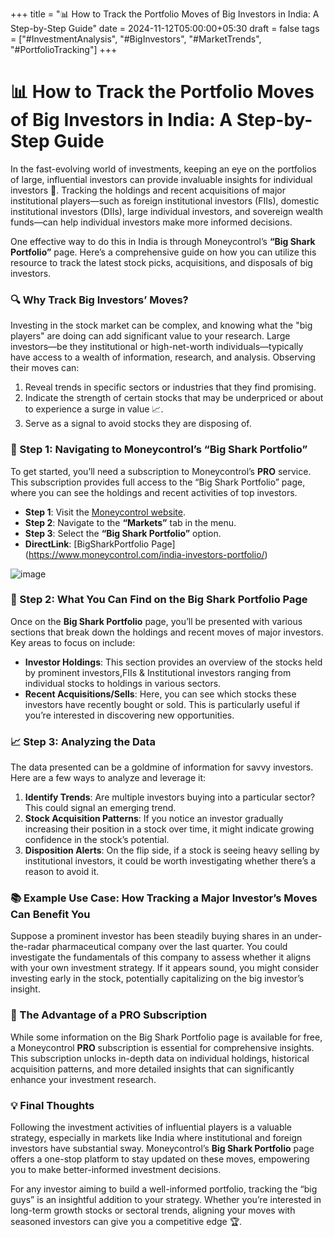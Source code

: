 +++
title = "📊 How to Track the Portfolio Moves of Big Investors in India: A Step-by-Step Guide"
date = 2024-11-12T05:00:00+05:30
draft = false
tags = ["#InvestmentAnalysis", "#BigInvestors", "#MarketTrends", "#PortfolioTracking"]
+++

# 📊 How to Track the Portfolio Moves of Big Investors in India: A Step-by-Step Guide

In the fast-evolving world of investments, keeping an eye on the portfolios of large, influential investors can provide invaluable insights for individual investors 🧐. Tracking the holdings and recent acquisitions of major institutional players—such as foreign institutional investors (FIIs), domestic institutional investors (DIIs), large individual investors, and sovereign wealth funds—can help individual investors make more informed decisions.

One effective way to do this in India is through Moneycontrol’s **“Big Shark Portfolio”** page. Here’s a comprehensive guide on how you can utilize this resource to track the latest stock picks, acquisitions, and disposals of big investors.

### 🔍 Why Track Big Investors’ Moves?

Investing in the stock market can be complex, and knowing what the "big players" are doing can add significant value to your research. Large investors—be they institutional or high-net-worth individuals—typically have access to a wealth of information, research, and analysis. Observing their moves can:
1. Reveal trends in specific sectors or industries that they find promising.
2. Indicate the strength of certain stocks that may be underpriced or about to experience a surge in value 📈.
3. Serve as a signal to avoid stocks they are disposing of.

### 📌 Step 1: Navigating to Moneycontrol’s “Big Shark Portfolio”

To get started, you’ll need a subscription to Moneycontrol’s **PRO** service. This subscription provides full access to the “Big Shark Portfolio” page, where you can see the holdings and recent activities of top investors.

- **Step 1**: Visit the [Moneycontrol website](https://www.moneycontrol.com).
- **Step 2**: Navigate to the **“Markets”** tab in the menu.
- **Step 3**: Select the **“Big Shark Portfolio”** option.
- **DirectLink**: [BigSharkPortfolio Page] (https://www.moneycontrol.com/india-investors-portfolio/)


![image](BigShark.jpg)


### 🔎 Step 2: What You Can Find on the Big Shark Portfolio Page

Once on the **Big Shark Portfolio** page, you’ll be presented with various sections that break down the holdings and recent moves of major investors. Key areas to focus on include:

- **Investor Holdings**: This section provides an overview of the stocks held by prominent investors,FIIs & Institutional investors ranging from individual stocks to holdings in various sectors.
- **Recent Acquisitions/Sells**: Here, you can see which stocks these investors have recently bought or sold. This is particularly useful if you’re interested in discovering new opportunities.


### 📈 Step 3: Analyzing the Data

The data presented can be a goldmine of information for savvy investors. Here are a few ways to analyze and leverage it:

1. **Identify Trends**: Are multiple investors buying into a particular sector? This could signal an emerging trend.
2. **Stock Acquisition Patterns**: If you notice an investor gradually increasing their position in a stock over time, it might indicate growing confidence in the stock’s potential.
3. **Disposition Alerts**: On the flip side, if a stock is seeing heavy selling by institutional investors, it could be worth investigating whether there’s a reason to avoid it.

### 📚 Example Use Case: How Tracking a Major Investor’s Moves Can Benefit You

Suppose a prominent investor has been steadily buying shares in an under-the-radar pharmaceutical company over the last quarter. You could investigate the fundamentals of this company to assess whether it aligns with your own investment strategy. If it appears sound, you might consider investing early in the stock, potentially capitalizing on the big investor’s insight.

### 🚀 The Advantage of a PRO Subscription

While some information on the Big Shark Portfolio page is available for free, a Moneycontrol **PRO** subscription is essential for comprehensive insights. This subscription unlocks in-depth data on individual holdings, historical acquisition patterns, and more detailed insights that can significantly enhance your investment research.

### 💡 Final Thoughts

Following the investment activities of influential players is a valuable strategy, especially in markets like India where institutional and foreign investors have substantial sway. Moneycontrol’s **Big Shark Portfolio** page offers a one-stop platform to stay updated on these moves, empowering you to make better-informed investment decisions.

For any investor aiming to build a well-informed portfolio, tracking the “big guys” is an insightful addition to your strategy. Whether you’re interested in long-term growth stocks or sectoral trends, aligning your moves with seasoned investors can give you a competitive edge 🏆.
